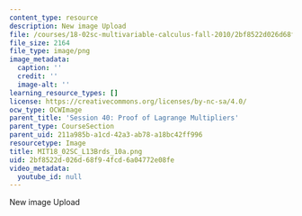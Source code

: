 ```yaml
---
content_type: resource
description: New image Upload
file: /courses/18-02sc-multivariable-calculus-fall-2010/2bf8522d026d68f94fcd6a04772e08fe_MIT18_02SC_L13Brds_10a.png
file_size: 2164
file_type: image/png
image_metadata:
  caption: ''
  credit: ''
  image-alt: ''
learning_resource_types: []
license: https://creativecommons.org/licenses/by-nc-sa/4.0/
ocw_type: OCWImage
parent_title: 'Session 40: Proof of Lagrange Multipliers'
parent_type: CourseSection
parent_uid: 211a985b-a1cd-42a3-ab78-a18bc42ff996
resourcetype: Image
title: MIT18_02SC_L13Brds_10a.png
uid: 2bf8522d-026d-68f9-4fcd-6a04772e08fe
video_metadata:
  youtube_id: null
---
```

New image Upload